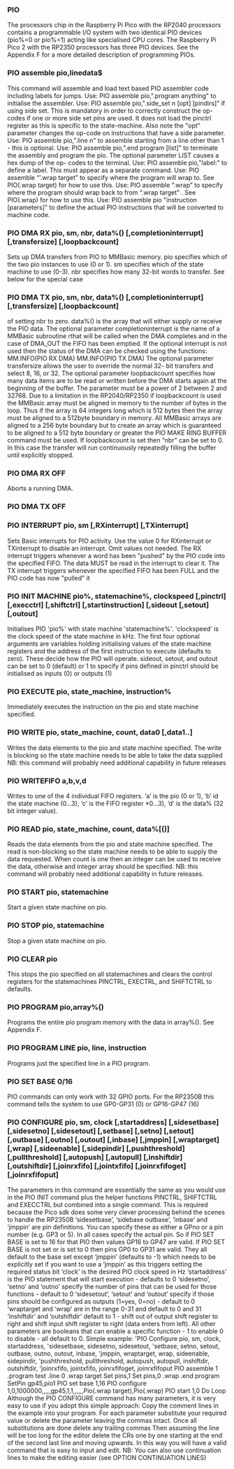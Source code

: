 

### PIO

 The processors chip in the Raspberry Pi Pico with the RP2040 processors contains a programmable I/O system with two identical PIO devices (pio%=0 or pio%=1) acting like specialised CPU cores. The Raspberry Pi Pico 2 with the RP2350 processors has three PIO devices. See the Appendix F for a more detailed description of programming PIOs.

### PIO assemble pio,linedata$

 This command will assemble and load text based PIO assembler code including labels for jumps. Use: PIO assemble pio,".program anything" to initialise the assembler. Use: PIO assemble pio,".side_set n [opt] [pindirs]" if using side set. This is mandatory in order to correctly construct the op-codes if one or more side set pins are used. It does not load the pinctrl register as this is specific to the state-machine. Also note the "opt" parameter changes the op-code on instructions that have a side parameter. Use: PIO assemble pio,".line n" to assemble starting from a line other than 1 - this is optional. Use: PIO assemble pio,".end program [list]" to terminate the assembly and program the pio. The optional parameter LIST causes a hex dump of the op- codes to the terminal. Use: PIO assemble pio,"label:" to define a label. This must appear as a separate command. Use: PIO assemble “’.wrap target” to specify where the program will wrap to. See PIO(.wrap target) for how to use this. Use: PIO assemble “.wrap” to specify where the program should wrap back to from “.wrap target” . See PIO(.wrap) for how to use this. Use: PIO assemble pio "instruction [parameters]" to define the actual PIO instructions that will be converted to machine code.

### PIO DMA RX pio, sm, nbr, data%() [,completioninterrupt] [,transfersize] [,loopbackcount]

 Sets up DMA transfers from PIO to MMBasic memory. pio specifies which of the two pio instances to use (0 or 1). sm specifies which of the state machine to use (0-3). nbr specifies how many 32-bit words to transfer. See below for the special case

### PIO DMA TX pio, sm, nbr, data%() [,completioninterrupt] [,transfersize] [,loopbackcount]

 of setting nbr to zero. data%() is the array that will either supply or receive the PIO data. The optional parameter completioninterrupt is the name of a MMBasic subroutine rthat will be called when the DMA completes and in the case of DMA_OUT the FIFO has been emptied. If the optional interrupt is not used then the status of the DMA can be checked using the functions: MM.INFO(PIO RX DMA) MM.INFO(PIO TX DMA) The optional parameter transfersize allows the user to override the normal 32- bit transfers and select 8, 16, or 32. The optional parameter loopbackcount specifies how many data items are to be read or written before the DMA starts again at the beginning of the buffer. The parameter must be a power of 2 between 2 and 32768. Due to a limitation in the RP2040/RP2350 if loopbackcount is used the MMBasic array must be aligned in memory to the number of bytes in the loop. Thus if the array is 64 integers long which is 512 bytes then the array must be aligned to a 512byte boundary in memory. All MMBasic arrays are aligned to a 256 byte boundary but to create an array which is guaranteed to be aligned to a 512 byte boundary or greater the PIO MAKE RING BUFFER command must be used. If loopbackcount is set then “nbr” can be set to 0. In this case the transfer will run continuously repeatedly filling the buffer until explicitly stopped.

### PIO DMA RX OFF

 Aborts a running DMA.

### PIO DMA TX OFF



### PIO INTERRUPT pio, sm [,RXinterrupt] [,TXinterrupt]

 Sets Basic interrupts for PIO activity. Use the value 0 for RXinterrupt or TXinterrupt to disable an interrupt. Omit values not needed. The RX interrupt triggers whenever a word has been "pushed" by the PIO code into the specified FIFO. The data MUST be read in the interrupt to clear it. The TX interrupt triggers whenever the specified FIFO has been FULL and the PIO code has now "pulled" it

### PIO INIT MACHINE pio%, statemachine%, clockspeed [,pinctrl] [,execctrl] [,shiftctrl] [,startinstruction] [,sideout [,setout] [,outout]

 Initialises PIO 'pio%' with state machine 'statemachine%'. 'clockspeed' is the clock speed of the state machine in kHz. The first four optional arguments are variables holding initialising values of the state machine registers and the address of the first instruction to execute (defaults to zero). These decide how the PIO will operate. sideout, setout, and outout can be set to 0 (default) or 1 to specify if pins defined in pinctrl should be initialised as inputs (0) or outputs (1)

### PIO EXECUTE pio, state_machine, instruction%

 Immediately executes the instruction on the pio and state machine specified.

### PIO WRITE pio, state_machine, count, data0 [,data1..]

 Writes the data elements to the pio and state machine specified. The write is blocking so the state machine needs to be able to take the data supplied NB: this command will probably need additional capability in future releases

### PIO WRITEFIFO a,b,v,d

 Writes to one of the 4 individual FIFO registers. ‘a’ is the pio (0 or 1), ‘b’ id the state machine (0...3), ‘c’ is the FIFO register *0…3), ‘d’ is the data% (32 bit integer value).

### PIO READ pio, state_machine, count, data%[()]

 Reads the data elements from the pio and state machine specified. The read is non-blocking so the state machine needs to be able to supply the data requested. When count is one then an integer can be used to receive the data, otherwise and integer array should be specified. NB: this command will probably need additional capability in future releases.

### PIO START pio, statemachine

 Start a given state machine on pio.

### PIO STOP pio, statemachine

 Stop a given state machine on pio.

### PIO CLEAR pio

 This stops the pio specified on all statemachines and clears the control registers for the statemachines PINCTRL, EXECTRL, and SHIFTCTRL to defaults.

### PIO PROGRAM pio,array%()

 Programs the entire pio program memory with the data in array%(). See Appendix F.

### PIO PROGRAM LINE pio, line, instruction

 Programs just the specified line in a PIO program.

### PIO SET BASE 0/16

 PIO commands can only work with 32 GPIO ports. For the RP2350B this command tells the system to use GP0-GP31 (0) or GP16-GP47 (16)

### PIO CONFIGURE pio, sm, clock [,startaddress] [,sidesetbase] [,sidesetno] [,sidesetout] [,setbase] [,setno] [,setout] [,outbase] [,outno] [,outout] [,inbase] [,jmppin] [,wraptarget] [,wrap] [,sideenable] [,sidepindir] [,pushthreshold] [,pullthreshold] [,autopush] [,autopull] [,inshiftdir] [,outshiftdir] [,joinrxfifo] [,jointxfifo] [,joinrxfifoget] [,joinrxfifoput]

 The parameters in this command are essentially the same as you would use in the PIO INIT command plus the helper functions PINCTRL, SHIFTCTRL and EXECCTRL but combined into a single command. This is required because the Pico sdk does some very clever processing behind the scenes to handle the RP2350B ‘sidesetbase’, ‘sidebase outbase’, ‘inbase’ and ‘jmppin’ are pin definitions. You can specify these as either a GPno or a pin number (e.g. GP3 or 5). In all cases specify the actual pin. So if PIO SET BASE is set to 16 for that PIO then values GP16 to GP47 are valid. If PIO SET BASE is not set or is set to 0 then pins GP0 to GP31 are valid. They all default to the base set except ‘jmppin’ (defaults to -1) which needs to be explicitly set if you want to use a ‘jmppin’ as this triggers setting the required status bit ‘clock’ is the desired PIO clock speed in Hz ‘startaddress’ is the PIO statement that will start execution - defaults to 0 ‘sidesetno’, ‘setno’ and ‘outno’ specify the number of pins that can be used for those functions - default to 0 ‘sidesetout’, ‘setout’ and ‘outout’ specify if those pins should be configured as outputs (1=yes, 0=no) - default to 0 ‘wraptarget and ‘wrap’ are in the range 0-31 and default to 0 and 31 ‘inshiftdir’ and ‘outshiftdir’ default to 1 - shift out of output shift register to right and shift input shift register to right (data enters from left). All other parameters are booleans that can enable a specific function - 1 to enable 0 to disable - all default to 0. Simple example: 'PIO Configure pio, sm, clock, startaddress, 'sidesetbase, sidesetno, sidesetout, 'setbase, setno, setout, outbase, outno, outout, inbase, 'jmppin, wraptarget, wrap, sideenable, sidepindir, 'pushthreshold, pullthreshold, autopush, autopull, inshiftdir, outshiftdir, 'joinrxfifo, jointxfifo, joinrxfifoget, joinrxfifoput PIO assemble 1 .program test .line 0 .wrap target Set pins,1 Set pins,0 .wrap .end program SetPin gp45,pio1 PIO set base 1,16 PIO configure 1,0,1000000,,,,,gp45,1,1,,,,,,Pio(.wrap target),Pio(.wrap) PIO start 1,0 Do Loop Although the PIO CONFIGURE command has many parameters, it is very easy to use if you adopt this simple approach: Copy the comment lines in the example into your program. For each parameter substitute your required value or delete the parameter leaving the commas intact. Once all substitutions are done delete any trailing commas Then assuming the line will be too long for the editor delete the CRs one by one starting at the end of the second last line and moving upwards. In this way you will have a valid command that is easy to input and edit. NB: You can also use continuation lines to make the editing easier (see OPTION CONTINUATION LINES)